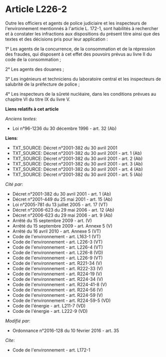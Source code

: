 # Article L226-2

Outre les officiers et agents de police judiciaire et les inspecteurs de l'environnement mentionnés à l'article L. 172-1,
sont habilités à rechercher et à constater les infractions aux dispositions du présent titre ainsi que des textes et des
décisions pris pour leur application : 

1° Les agents de la concurrence, de la consommation et de la répression des fraudes, qui disposent à cet effet des pouvoirs
prévus au livre II du code de la consommation ; 

2° Les agents des douanes ; 

3° Les ingénieurs et techniciens du laboratoire central et les inspecteurs de salubrité de la préfecture de police ;

4° Les inspecteurs de la sûreté nucléaire, dans les conditions prévues au chapitre VI du titre IX du livre V.

**Liens relatifs à cet article**

_Anciens textes_:

  - Loi n°96-1236 du 30 décembre 1996 - art. 32 (Ab)

**Liens**:

  - TXT_SOURCE: Décret n°2001-382 du 30 avril 2001
  - TXT_SOURCE: Décret n°2001-382 du 30 avril 2001 - art. 1 (Ab)
  - TXT_SOURCE: Décret n°2001-382 du 30 avril 2001 - art. 2 (Ab)
  - TXT_SOURCE: Décret n°2001-382 du 30 avril 2001 - art. 3 (Ab)
  - TXT_SOURCE: Décret n°2001-382 du 30 avril 2001 - art. 4 (Ab)
  - TXT_SOURCE: Décret n°2001-382 du 30 avril 2001 - art. 5 (Ab)

_Cité par_:

  - Décret n°2001-382 du 30 avril 2001 - art. 1 (Ab)
  - Décret n°2001-449 du 25 mai 2001 - art. 15 (Ab)
  - Loi n°2005-781 du 13 juillet 2005 - art. 17 (VT)
  - Décret n°2006-623 du 29 mai 2006 - art. 12 (Ab)
  - Décret n°2006-623 du 29 mai 2006 - art. 9 (Ab)
  - Arrêté du 15 septembre 2009 - art. (V)
  - Arrêté du 15 septembre 2009 - art. Annexe 5 (V)
  - Arrêté du 16 avril 2010 - art. Annexe 5 (VT)
  - Code de l'environnement - art. L163-1 (VT)
  - Code de l'environnement - art. L226-3 (VT)
  - Code de l'environnement - art. L226-4 (VT)
  - Code de l'environnement - art. L226-8 (VD)
  - Code de l'environnement - art. L226-9 (VT)
  - Code de l'environnement - art. R221-34 (V)
  - Code de l'environnement - art. R222-33 (V)
  - Code de l'environnement - art. R224-19 (V)
  - Code de l'environnement - art. R224-34 (V)
  - Code de l'environnement - art. R224-41-8 (V)
  - Code de l'environnement - art. R224-56 (V)
  - Code de l'environnement - art. R224-59 (V)
  - Code de l'environnement - art. R224-59-5 (VD)
  - Code de l'énergie - art. L211-7 (VD)
  - Code de l'énergie - art. L222-9 (VD)

_Modifié par_:

  - Ordonnance n°2016-128 du 10 février 2016 - art. 35

_Cite_:

  - Code de l'environnement - art. L172-1
